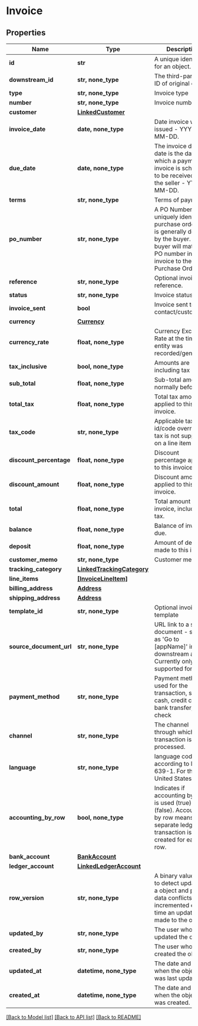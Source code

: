 # Invoice


## Properties
Name | Type | Description | Notes
------------ | ------------- | ------------- | -------------
**id** | **str** | A unique identifier for an object. | [optional] [readonly] 
**downstream_id** | **str, none_type** | The third-party API ID of original entity | [optional] [readonly] 
**type** | **str, none_type** | Invoice type | [optional] 
**number** | **str, none_type** | Invoice number. | [optional] 
**customer** | [**LinkedCustomer**](LinkedCustomer.md) |  | [optional] 
**invoice_date** | **date, none_type** | Date invoice was issued - YYYY-MM-DD. | [optional] 
**due_date** | **date, none_type** | The invoice due date is the date on which a payment or invoice is scheduled to be received by the seller - YYYY-MM-DD. | [optional] 
**terms** | **str, none_type** | Terms of payment. | [optional] 
**po_number** | **str, none_type** | A PO Number uniquely identifies a purchase order and is generally defined by the buyer. The buyer will match the PO number in the invoice to the Purchase Order. | [optional] 
**reference** | **str, none_type** | Optional invoice reference. | [optional] 
**status** | **str, none_type** | Invoice status | [optional] 
**invoice_sent** | **bool** | Invoice sent to contact/customer. | [optional] 
**currency** | [**Currency**](Currency.md) |  | [optional] 
**currency_rate** | **float, none_type** | Currency Exchange Rate at the time entity was recorded/generated. | [optional] 
**tax_inclusive** | **bool, none_type** | Amounts are including tax | [optional] 
**sub_total** | **float, none_type** | Sub-total amount, normally before tax. | [optional] 
**total_tax** | **float, none_type** | Total tax amount applied to this invoice. | [optional] 
**tax_code** | **str, none_type** | Applicable tax id/code override if tax is not supplied on a line item basis. | [optional] 
**discount_percentage** | **float, none_type** | Discount percentage applied to this invoice. | [optional] 
**discount_amount** | **float, none_type** | Discount amount applied to this invoice. | [optional] 
**total** | **float, none_type** | Total amount of invoice, including tax. | [optional] 
**balance** | **float, none_type** | Balance of invoice due. | [optional] 
**deposit** | **float, none_type** | Amount of deposit made to this invoice. | [optional] 
**customer_memo** | **str, none_type** | Customer memo | [optional] 
**tracking_category** | [**LinkedTrackingCategory**](LinkedTrackingCategory.md) |  | [optional] 
**line_items** | [**[InvoiceLineItem]**](InvoiceLineItem.md) |  | [optional] 
**billing_address** | [**Address**](Address.md) |  | [optional] 
**shipping_address** | [**Address**](Address.md) |  | [optional] 
**template_id** | **str, none_type** | Optional invoice template | [optional] 
**source_document_url** | **str, none_type** | URL link to a source document - shown as &#39;Go to [appName]&#39; in the downstream app. Currently only supported for Xero. | [optional] 
**payment_method** | **str, none_type** | Payment method used for the transaction, such as cash, credit card, bank transfer, or check | [optional] 
**channel** | **str, none_type** | The channel through which the transaction is processed. | [optional] 
**language** | **str, none_type** | language code according to ISO 639-1. For the United States - EN | [optional] 
**accounting_by_row** | **bool, none_type** | Indicates if accounting by row is used (true) or not (false). Accounting by row means that a separate ledger transaction is created for each row. | [optional] 
**bank_account** | [**BankAccount**](BankAccount.md) |  | [optional] 
**ledger_account** | [**LinkedLedgerAccount**](LinkedLedgerAccount.md) |  | [optional] 
**row_version** | **str, none_type** | A binary value used to detect updates to a object and prevent data conflicts. It is incremented each time an update is made to the object. | [optional] 
**updated_by** | **str, none_type** | The user who last updated the object. | [optional] [readonly] 
**created_by** | **str, none_type** | The user who created the object. | [optional] [readonly] 
**updated_at** | **datetime, none_type** | The date and time when the object was last updated. | [optional] [readonly] 
**created_at** | **datetime, none_type** | The date and time when the object was created. | [optional] [readonly] 

[[Back to Model list]](../../README.md#documentation-for-models) [[Back to API list]](../../README.md#documentation-for-api-endpoints) [[Back to README]](../../README.md)


